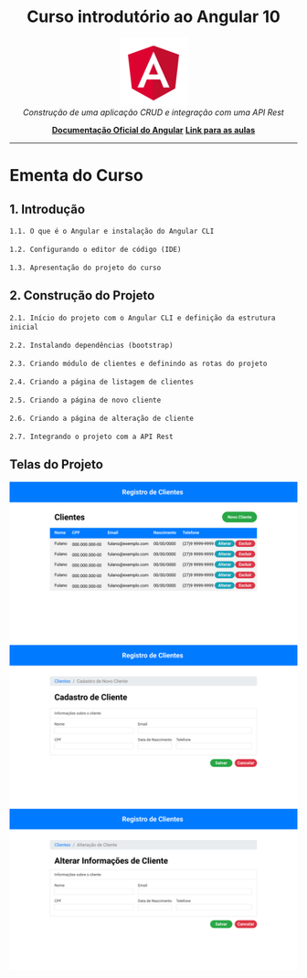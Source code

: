 <h1 align="center">Curso introdutório ao Angular 10</h1>

<p align="center">
  <img src="images/angular.png" alt="angular-logo" width="120px" height="120px"/>
  <br>
  <i>Construção de uma aplicação CRUD e integração com uma API Rest</i>
  <br>
</p>

<p align="center">
  <a href="https://www.angular.io"><strong>Documentação Oficial do Angular</strong></a> 
  <a href="https://www.youtube.com"><strong>Link para as aulas</strong></a>
  <br>
</p>

<hr>

# Ementa do Curso

## 1. Introdução

    1.1. O que é o Angular e instalação do Angular CLI
    
    1.2. Configurando o editor de código (IDE)
    
    1.3. Apresentação do projeto do curso

## 2. Construção do Projeto

    2.1. Início do projeto com o Angular CLI e definição da estrutura inicial
    
    2.2. Instalando dependências (bootstrap)
    
    2.3. Criando módulo de clientes e definindo as rotas do projeto
    
    2.4. Criando a página de listagem de clientes
    
    2.5. Criando a página de novo cliente
    
    2.6. Criando a página de alteração de cliente
    
    2.7. Integrando o projeto com a API Rest

## Telas do Projeto

![Listagem de Clientes](images/UI/Listagem-de-clientes.png)
![Cadastro de Cliente](images/UI/Cadastro-de-cliente.png)
![Alteração de Cliente](images/UI/Alteracao-de-cliente.png)
